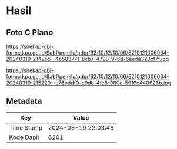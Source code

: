 # Hasil

## Foto C Plano

https://sirekap-obj-formc.kpu.go.id/9abf/pemilu/pdpr/62/10/12/10/06/6210121006004-20240319-214255--4b583771-8cb7-4798-976d-6aeda328cf7f.jpg

https://sirekap-obj-formc.kpu.go.id/9abf/pemilu/pdpr/62/10/12/10/06/6210121006004-20240319-215220--e76bddf0-d9db-4fc8-960e-5916c440626b.jpg


## Metadata

| Key        | Value               |
| ---------- | ------------------- |
| Time Stamp | 2024-03-19 22:03:48 |
| Kode Dapil | 6201                |



